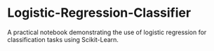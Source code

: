 # Logistic-Regression-Classifier
 A practical notebook demonstrating the use of logistic regression for classification tasks using Scikit-Learn.
